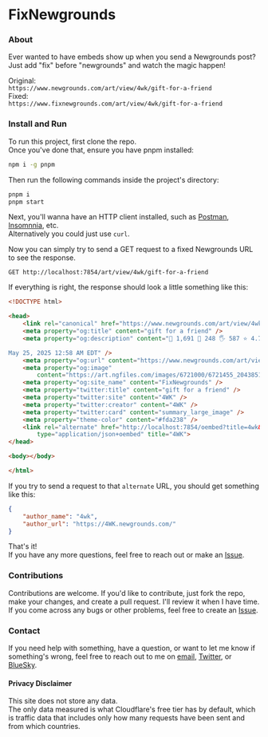 # FixNewgrounds

### About
Ever wanted to have embeds show up when you send a Newgrounds post?  
Just add "fix" before "newgrounds" and watch the magic happen!

Original:  
`https://www.newgrounds.com/art/view/4wk/gift-for-a-friend`  
Fixed:  
`https://www.fixnewgrounds.com/art/view/4wk/gift-for-a-friend`

### Install and Run
To run this project, first clone the repo.  
Once you've done that, ensure you have pnpm installed:
```bash
npm i -g pnpm
```
Then run the following commands inside the project's directory:
```bash
pnpm i
pnpm start
```
Next, you'll wanna have an HTTP client installed, such as [Postman](https://www.postman.com/),
[Insomnnia](https://insomnia.rest/), etc.  
Alternatively you could just use `curl`.

Now you can simply try to send a GET request to a fixed Newgrounds URL
to see the response.
```
GET http://localhost:7854/art/view/4wk/gift-for-a-friend
```
If everything is right, the response should look a
little something like this:
```html
<!DOCTYPE html>

<head>
    <link rel="canonical" href="https://www.newgrounds.com/art/view/4wk/gift-for-a-friend" />
    <meta property="og:title" content="gift for a friend" />
    <meta property="og:description" content="👀 1,691 🌟 248 🖐️ 587 ⭐ 4.77 / 5.00

May 25, 2025 12:58 AM EDT" />
    <meta property="og:url" content="https://www.newgrounds.com/art/view/4wk/gift-for-a-friend" />
    <meta property="og:image"
        content="https://art.ngfiles.com/images/6721000/6721455_2043851_4wk_untitled-6721455.36f2d145774168f1b5145640c4379f32.webp?f1748149209" />
    <meta property="og:site_name" content="FixNewgrounds" />
    <meta property="twitter:title" content="gift for a friend" />
    <meta property="twitter:site" content="4WK" />
    <meta property="twitter:creator" content="4WK" />
    <meta property="twitter:card" content="summary_large_image" />
    <meta property="theme-color" content="#fda238" />
    <link rel="alternate" href="http://localhost:7854/oembed?title=4wk&url=https%3A%2F%2F4WK.newgrounds.com%2F"
        type="application/json+oembed" title="4WK">
</head>

<body></body>

</html>
```
If you try to send a request to that `alternate` URL, you should get something like this:
```json
{
    "author_name": "4wk",
    "author_url": "https://4WK.newgrounds.com/"
}
```
That's it!  
If you have any more questions, feel free to reach out
or make an [Issue](https://github.com/SauceyRed/fix-newgrounds/issues/new/choose).

### Contributions
Contributions are welcome. If you'd like to contribute, just fork the repo, make your changes,
and create a pull request. I'll review it when I have time.  
If you come across any bugs or other problems, feel free to create
an [Issue](https://github.com/SauceyRed/fix-newgrounds/issues/new/choose).

### Contact
If you need help with something, have a question, or want to let me know if something's wrong,
feel free to reach out to me on [email](mailto:contact@fixnewgrounds.com),
[Twitter](https://twitter.com/SauceyRedHN), or [BlueSky](https://bsky.app/profile/saucey.red).


#### Privacy Disclaimer
This site does not store any data.  
The only data measured is what Cloudflare's free tier has by default, which is traffic data
that includes only how many requests have been sent and from which countries.
